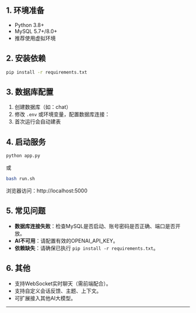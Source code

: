 ## 1. 环境准备

- Python 3.8+
- MySQL 5.7+/8.0+
- 推荐使用虚拟环境

## 2. 安装依赖

```bash
pip install -r requirements.txt
```

## 3. 数据库配置

1. 创建数据库（如：chat）
2. 修改 `.env` 或环境变量，配置数据库连接：
3. 首次运行会自动建表
## 4. 启动服务
```bash
python app.py
```
或
```bash
bash run.sh
```
浏览器访问：http://localhost:5000

## 5. 常见问题

- **数据库连接失败**：检查MySQL是否启动、账号密码是否正确、端口是否开放。
- **AI不可用**：请配置有效的OPENAI_API_KEY。
- **依赖缺失**：请确保已执行 `pip install -r requirements.txt`。

## 6. 其他
- 支持WebSocket实时聊天（需前端配合）。
- 支持自定义会话反馈、主题、上下文。
- 可扩展接入其他AI大模型。

---
